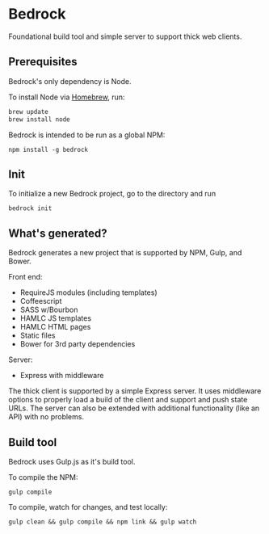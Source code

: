 Bedrock
======

Foundational build tool and simple server to support thick web clients.

Prerequisites
---
Bedrock's only dependency is Node.

To install Node via [Homebrew](http://brew.sh/), run:
```sh
brew update
brew install node
```

Bedrock is intended to be run as a global NPM:
```shell
npm install -g bedrock
```

Init
---
To initialize a new Bedrock project, go to the directory and run
```shell
bedrock init
```

What's generated?
---
Bedrock generates a new project that is supported by NPM, Gulp, and Bower.

Front end:
* RequireJS modules (including templates)
* Coffeescript
* SASS w/Bourbon
* HAMLC JS templates
* HAMLC HTML pages
* Static files
* Bower for 3rd party dependencies

Server:
* Express with middleware

The thick client is supported by a simple Express server. It uses middleware
options to properly load a build of the client and support and push state URLs.
The server can also be extended with additional functionality (like an API) with
no problems.

Build tool
---
Bedrock uses Gulp.js as it's build tool.

To compile the NPM:
```shell
gulp compile
```

To compile, watch for changes, and test locally:
```shell
gulp clean && gulp compile && npm link && gulp watch
```
